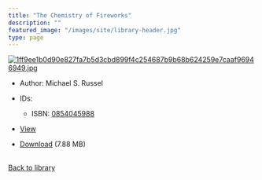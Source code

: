 ```yaml
---
title: "The Chemistry of Fireworks"
description: ""
featured_image: "/images/site/library-header.jpg"
type: page
---
```


<a href="https://drive.google.com/uc?export=view&id=1c9Z1wrrsfSKuOEbobvj0q4x3jYXliiX6" target="_blank">![1ff9ee1b0d90e827fa7b5d3cbd899f4c254687b9b68b624259e7caaf96946949.jpg](/images/library/1ff9ee1b0d90e827fa7b5d3cbd899f4c254687b9b68b624259e7caaf96946949.jpg)</a>
* Author: Michael S. Russel
* IDs:
  * ISBN: <a href="https://www.worldcat.org/isbn/0854045988" target="_blank">0854045988</a>
* <a href="https://drive.google.com/uc?export=view&id=1c9Z1wrrsfSKuOEbobvj0q4x3jYXliiX6" target="_blank">View</a>

* [Download](https://drive.google.com/uc?export=download&id=1c9Z1wrrsfSKuOEbobvj0q4x3jYXliiX6) (7.88 MB)

<br />[Back to library](/library/)
